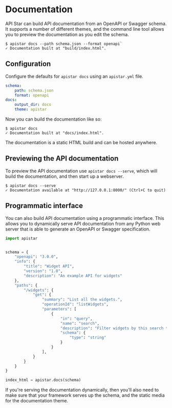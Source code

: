 # Documentation

API Star can build API documentation from an OpenAPI or Swagger schema.
It supports a number of different themes, and the command line tool allows you
to preview the documentation as you edit the schema.

```script
$ apistar docs --path schema.json --format openapi`
✓ Documentation built at "build/index.html".
```

## Configuration

Configure the defaults for `apistar docs` using an `apistar.yml` file.

```yaml
schema:
    path: schema.json
    format: openapi
docs:
    output_dir: docs
    theme: apistar
```

Now you can build the documentation like so:

```shell
$ apistar docs
✓ Documentation built at "docs/index.html".
```

The documentation is a static HTML build and can be hosted anywhere.

## Previewing the API documentation

To preview the API documentation use `apistar docs --serve`, which will
build the documentation, and then start up a webserver.

```shell
$ apistar docs --serve
✓ Documentation available at "http://127.0.0.1:8000/" (Ctrl+C to quit)
```

## Programmatic interface

You can also build API documentation using a programmatic interface.
This allows you to dynamically serve API documentation from any Python web
server that is able to generate an OpenAPI or Swagger specification.

```python
import apistar


schema = {
    "openapi": "3.0.0",
    "info": {
        "title": "Widget API",
        "version": "1.0",
        "description": "An example API for widgets"
    },
    "paths": {
        "/widgets": {
            "get": {
                "summary": "List all the widgets.",
                "operationId": "listWidgets",
                "parameters": [
                    {
                        "in": "query",
                        "name": "search",
                        "description": "Filter widgets by this search term.",
                        "schema": {
                            "type": "string"
                        }
                    }
                ],
            }
        }
    }
}

index_html = apistar.docs(schema)
```

If you're serving the documentation dynamically, then you'll also need to make
sure that your framework serves up the schema, and the static media for the
documentation theme.
